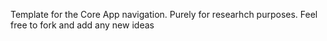 Template for the Core App navigation. Purely for researhch purposes. Feel free to fork and add any new ideas